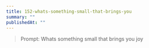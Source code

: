 ```yaml
---
title: 152-whats-something-small-that-brings-you
summary: ""
publishedAt: ""
---
```


> Prompt: Whats something small that brings you joy

